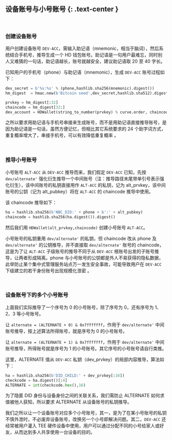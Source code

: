 设备账号与小号账号 {: .text-center }
-----------------

&nbsp;

### 创建设备账号

用户创建设备账号 `DEV-ACC`，需输入助记语（mnemonic，相当于脑词），然后系统结合手机号，推导生成一个 HD 钱包账号。助记语是一句用户最难忘，同时别人又难猜的一句话，助记语越长，账号就越安全，建议助记语取 20 至 40 字长。

已知用户的手机号（phone）与助记语（mnemonic），生成 `DEV-ACC` 账号过程如下：

``` python
dev_secret = b'%s:%s' % (phone,hashlib.sha256(mnemonic).digest())
hm_digest  = hmac.new(b'Bitcoin seed',dev_secret,hashlib.sha512).digest()

prvkey = hm_digest[:32]
chaincode = hm_digest[32:]
dev_account = HDWallet(string_to_number(prvkey) % curve.order, chaincode)
```

之所以要求用助记语与手机号串接来生成账号，而不是用助记语直接推导账号，是因为助记语是一句话，虽然方便记忆，但相比其它系统要求的 24 个助字词方式，重复概率增大了，串接手机号，可以有效降低重复概率 。

&nbsp;

### 推导小号账号

小号账号 `ALT-ACC` 从 `DEV-ACC` 推导而来，我们假定 `DEV-ACC` 已知，先按 `dev/alternate'` 强化衍生推导一个中间账号（注：推导路径末尾带单引号表示强化衍生），该中间账号的私钥直接用作 `ALT-ACC` 的私钥，记为 alt_prvkey，该中间账号的公钥（记为 alt_pubkey）将在 `ALT-ACC` 的 chaincode 推导中使用。

该 chaincode 推导如下：

``` python
ha = hashlib.sha256(b'NBC_DID:' + phone + b':' + alt_pubkey)
chaincode = hashlib.sha256(ha.digest()).digest()
```

然后我们用 `HDWallet(alt_prvkey,chaincode)` 创建小号账号 `ALT-ACC`。

小号账号的私钥重用 `dev/alternate'` 的私钥，但 chaincode 改从 phone 及 `dev/alternate'` 的公钥推导，并不直接取 `dev/alternate'` 账号的 chaincode，这是为了让 `ALT-ACC` 子级账号的推导不同于从 `DEV-ACC` 根账号出发的子账号推导，让两者形成隔离。phone 与小号账号的公钥都是外人不易获得的隐私数据，此举防止某个集中式管理服务站点万一发生安全事故，可能导致用户在 `DEV-ACC` 下级建立的若干身份账号出现规模化泄密 。

&nbsp;

### 设备账号下的多个小号账号

上面我们实际推导了一个序号为 0 的小号账号，除了序号为 0，还有序号为 1、2、3 等小号账号。

让 `alternate = (ALTERNATE + 0) & 0x7fffffff`，作用于 `dev/alternate'` 中间账号推导，按上述算法所得账号，就是序号为 0 的小号账号。

让 `alternate = (ALTERNATE + 1) & 0x7fffffff`，作用于 `dev/alternate'` 中间账号推导，所得账号就是序号为 1 的小号账号。其它序号的小号账号请自行类推。

这里，ALTERNATE 值从 `DEV-ACC` 私钥（dev_prvkey）的局部内容推导，算法如下：

``` python
ha = hashlib.sha256(b'DID_CHILD:' + dev_prvkey[:16])
checkcode = ha.digest()[:4]
ALTERNATE = int(checkcode.hex(),16)
```

为了隐匿 DID 身份与设备身份之间的关联关系，我们需防止 ALTERNATE 如何求值被他人获知，所以要求 ALTERNATE 从设备账号的私钥推导。

我们之所以让一个设备账号对应多个小号账号，其一，是为了在某小号账号的私钥不慎外泄时，不必废弃设备账号，改换另一个小号即解决问题。其二，`DEV-ACC` 还经常被用户灌入 TEE 硬件设备中使用，用户可以通过分配不同的小号给家人或好友，从而达到多人共享使用一台设备的目的。

